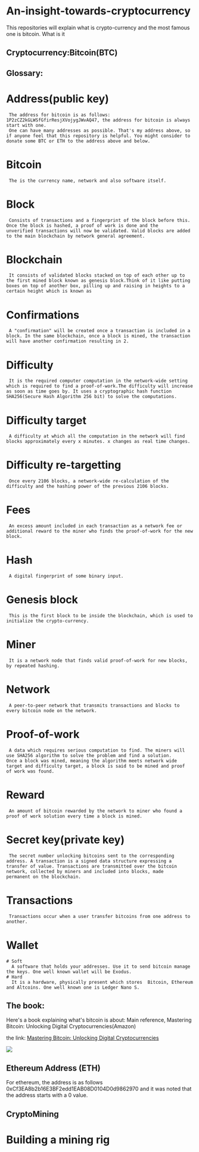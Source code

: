# An-insight-towards-cryptocurrency
This repositories will explain what is crypto-currency and the most famous one is bitcoin. What is it

## Cryptocurrency:Bitcoin(BTC)
## Glossary:
   # Address(public key)
     The address for bitcoin is as follows: 1P2zCZ2kGLWSfGfirResjXVojygJWvAQ47, the address for bitcoin is always start with one.
     One can have many addresses as possible. That's my address above, so if anyone feel that this repository is helpful. You might consider to donate some BTC or ETH to the address above and below.
   # Bitcoin
     The is the currency name, network and also software itself.
   # Block
     Consists of transactions and a fingerprint of the block before this. Once the block is hashed, a proof of work is done and the          unverified transactions will now be validated. Valid blocks are added to the main blockchain by network general agreement.
   # Blockchain 
     It consists of validated blocks stacked on top of each other up to the first mined block known as genesis block.Think of it like putting boxes on top of another box, pilling up and raising in heights to a certain height which is known as 
   # Confirmations
     A "confirmation" will be created once a transaction is included in a block. In the same blockchain, once a block is mined, the transaction will have another confirmation resulting in 2. 
   # Difficulty
     It is the required computer computation in the network-wide setting which is required to find a proof-of-work.The difficulty will increase as soon as time goes by. It uses a cryptographic hash function SHA256(Secure Hash Algorithm 256 bit) to solve the computations.
   # Difficulty target
     A difficulty at which all the computation in the network will find blocks approximately every x minutes. x changes as real time changes.
   # Difficulty re-targetting
     Once every 2106 blocks, a network-wide re-calculation of the difficulty and the hashing power of the previous 2106 blocks.
   # Fees
     An excess amount included in each transaction as a network fee or additional reward to the miner who finds the proof-of-work for the new block.
   # Hash
     A digital fingerprint of some binary input.
   # Genesis block
     This is the first block to be inside the blockchain, which is used to initialize the crypto-currency.
   # Miner
     It is a network node that finds valid proof-of-work for new blocks, by repeated hashing.
   # Network
     A peer-to-peer network that transmits transactions and blocks to every bitcoin node on the network.
   # Proof-of-work
     A data which requires serious computation to find. The miners will use SHA256 algorithm to solve the problem and find a solution.      Once a block was mined, meaning the algorithm meets network wide target and difficulty target, a block is said to be mined and proof    of work was found.
   # Reward
     An amount of bitcoin rewarded by the network to miner who found a proof of work solution every time a block is mined.
   # Secret key(private key)
     The secret number unlocking bitcoins sent to the corresponding address. A transaction is a signed data structure expressing a          transfer of value. Transactions are transmitted over the bitcoin network, collected by miners and included into blocks, made            permanent on the blockchain.
   # Transactions
     Transactions occur when a user transfer bitcoins from one address to another.
   # Wallet
    # Soft
      A software that holds your addresses. Use it to send bitcoin manage the keys. One well known wallet will be Exodus.
    # Hard
      It is a hardware, physically present which stores  Bitcoin, Ethereum and Altcoins. One well known one is Ledger Nano S.
## The book:
Here's a book explaining what's bitcoin is about:
Main reference,
Mastering Bitcoin: Unlocking Digital Cryptocurrencies(Amazon)

the link: [Mastering Bitcoin: Unlocking Digital Cryptocurrencies](https://www.amazon.com/Mastering-Bitcoin-Unlocking-Digital-Cryptocurrencies/dp/1449374042/ref=sr_1_2?ie=UTF8&qid=1506086143&sr=8-2&keywords=mastering+bitcoin "Mastering Bitcoin: Unlocking Digital Cryptocurrencies")

![]({{site.baseurl}}//Capture1.PNG)

## Ethereum Address (ETH)
For ethereum, the address is as follows 0xCf3EA8b2b16E3BF2edd1EAB08D0104D0d9862970 and it was noted that the address starts with a 0 value.

## CryptoMining
  # Building a mining rig

